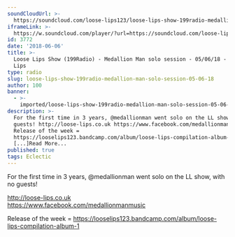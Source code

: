 ```yaml
---
soundCloudUrl: >-
  https://soundcloud.com/loose-lips123/loose-lips-show-199radio-medallion-man-solo-session-050618
iframeLink: >-
  https://w.soundcloud.com/player/?url=https://soundcloud.com/loose-lips123/loose-lips-show-199radio-medallion-man-solo-session-050618&color=00aabb&auto_play=false&hide_related=false&show_comments=true&show_user=true&show_reposts=false
id: 3772
date: '2018-06-06'
title: >-
  Loose Lips Show (199Radio) - Medallion Man solo session - 05/06/18 - Loose
  Lips
type: radio
slug: loose-lips-show-199radio-medallion-man-solo-session-05-06-18
author: 100
banner:
  - >-
    imported/loose-lips-show-199radio-medallion-man-solo-session-05-06-18/image3772.jpeg
description: >-
  For the first time in 3 years, @medallionman went solo on the LL show, with no
  guests! http://loose-lips.co.uk https://www.facebook.com/medallionmanmusic
  Release of the week =
  https://looselips123.bandcamp.com/album/loose-lips-compilation-album-1
  [...]Read More...
published: true
tags: Eclectic
---
```

For the first time in 3 years, @medallionman went solo on the LL show, with no guests!

http://loose-lips.co.uk  
https://www.facebook.com/medallionmanmusic

Release of the week = https://looselips123.bandcamp.com/album/loose-lips-compilation-album-1